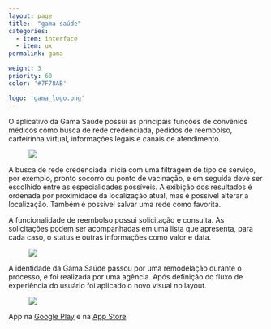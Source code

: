 ```yaml
---
layout: page
title:  "gama saúde"
categories:
  - item: interface
  - item: ux
permalink: gama

weight: 3
priority: 60
color: '#7F78AB'

logo: 'gama_logo.png'
---
```


O aplicativo da Gama Saúde possui as principais funções de convênios médicos como busca de rede credenciada, pedidos de reembolso, carteirinha virtual, informações legais e canais de atendimento.

<figure><img src="{{ site.baseurl }}/assets/gama/main.png"/></figure>

A busca de rede credenciada inicia com uma filtragem de tipo de serviço, por exemplo, pronto socorro ou ponto de vacinação, e em seguida deve ser escolhido entre as especialidades possíveis. A exibição dos resultados é ordenada por proximidade da localização atual, mas é possível alterar a localização. Também é possível salvar uma rede como favorita.

A funcionalidade de reembolso possui solicitação e consulta. As solicitações podem ser acompanhadas em uma lista que apresenta, para cada caso, o status e outras informações como valor e data.

<figure><img src="{{ site.baseurl }}/assets/gama/fluxos.png"/></figure>

A identidade da Gama Saúde passou por uma remodelação durante o processo, e foi realizada por uma agência. Após definição do fluxo de experiência do usuário foi aplicado o novo visual no layout.

<figure><img src="{{ site.baseurl }}/assets/gama/id.png"/></figure>

App na [Google Play](https://play.google.com/store/apps/details?id=br.com.livetouch.gamasaudequalicorp) e na [App Store](https://itunes.apple.com/br/app/gama-sa%C3%BAde/id1163772007?mt=8)
